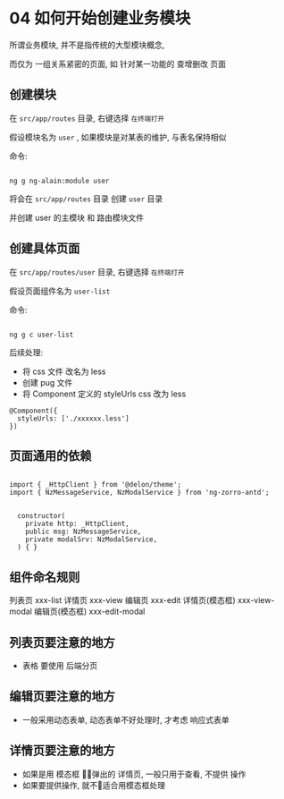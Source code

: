 # 04 如何开始创建业务模块

所谓业务模块, 并不是指传统的大型模块概念,

而仅为 一组关系紧密的页面, 如 针对某一功能的 查增删改 页面

## 创建模块

在 `src/app/routes` 目录, 右键选择 `在终端打开`

假设模块名为 `user` , 如果模块是对某表的维护, 与表名保持相似

命令:

```

ng g ng-alain:module user

```

将会在 `src/app/routes` 目录 创建 `user` 目录

并创建 user 的主模块 和 路由模块文件

## 创建具体页面

在 `src/app/routes/user` 目录, 右键选择 `在终端打开`

假设页面组件名为 `user-list` 

命令:

```

ng g c user-list

```

后续处理:

- 将 css 文件 改名为 less
- 创建 pug 文件
- 将 Component 定义的 styleUrls css 改为 less 

```
@Component({
  styleUrls: ['./xxxxxx.less']
})
```

## 页面通用的依赖

```

import { _HttpClient } from '@delon/theme';
import { NzMessageService, NzModalService } from 'ng-zorro-antd';


  constructor(
    private http: _HttpClient,
    public msg: NzMessageService,
    private modalSrv: NzModalService,
  ) { }

```

## 组件命名规则

列表页  xxx-list
详情页  xxx-view
编辑页  xxx-edit
详情页(模态框)  xxx-view-modal
编辑页(模态框)  xxx-edit-modal

## 列表页要注意的地方

- 表格 要使用 后端分页


## 编辑页要注意的地方

- 一般采用动态表单, 动态表单不好处理时, 才考虑 响应式表单

## 详情页要注意的地方

- 如果是用 模态框 弹出的 详情页, 一般只用于查看, 不提供 操作
- 如果要提供操作, 就不适合用模态框处理